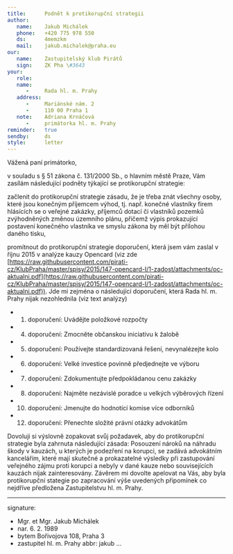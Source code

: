 ```yaml
---
title:      Podnět k protikorupční strategii
author:
   name:    Jakub Michálek
   phone:   +420 775 978 550
   ds:      4memzkm
   mail:    jakub.michalek@praha.eu
our:
   name:    Zastupitelský klub Pirátů
   sign:    ZK Pha \#3643
your:
   role:    
   name:
      -     Rada hl. m. Prahy
   address:
      -     Mariánské nám. 2
      -     110 00 Praha 1
   note:    Adriana Krnáčová
      -     primátorka hl. m. Prahy
reminder:   true
sendby:     ds
style:      letter
---
```


Vážená paní primátorko,

v souladu s § 51 zákona č. 131/2000 Sb., o hlavním městě Praze, Vám zasílám následující podněty týkající se protikorupční strategie:

začlenit do protikorupční strategie zásadu, že je třeba znát všechny osoby, které jsou konečným příjemcem výhod, tj. např. konečné vlastníky firem hlásících se o veřejné zakázky, příjemců dotací či vlastníků pozemků zvýhodněných změnou územního plánu, přičemž výpis prokazující postavení konečného vlastníka ve smyslu zákona by měl být přílohou daného tisku,

promítnout do protikorupční strategie doporučení, která jsem vám zaslal v říjnu 2015 v analýze kauzy Opencard (viz zde [https://raw.githubusercontent.com/pirati-cz/KlubPraha/master/spisy/2015/147-opencard-I/1-zadost/attachments/oc-aktualni.pdf](https://raw.githubusercontent.com/pirati-cz/KlubPraha/master/spisy/2015/147-opencard-I/1-zadost/attachments/oc-aktualni.pdf)). Jde mi zejména o následující doporučení, která Rada hl. m. Prahy nijak nezohlednila (viz text analýzy)

* 1. doporučení: Uvádějte položkové rozpočty
* 4. doporučení: Zmocněte občanskou iniciativu k žalobě
* 5. doporučení: Používejte standardizovaná řešení, nevynalézejte kolo
* 6. doporučení: Velké investice povinně předjednejte ve výboru
* 7. doporučení: Zdokumentujte předpokládanou cenu zakázky
* 8. doporučení: Najměte nezávislé poradce u velkých výběrových řízení
* 10. doporučení: Jmenujte do hodnotící komise více odborníků
* 12. doporučení: Přenechte složité právní otázky advokátům

Dovoluji si výslovně zopakovat svůj požadavek, aby do protikorupční strategie byla zahrnuta následující zásada: Posouzení nároků na náhradu škody v kauzách, u kterých je podezření na korupci, se zadává advokátním kancelářím, které mají skutečné a prokazatelné výsledky při zastupování veřejného zájmu proti korupci a nebyly v dané kauze nebo souvisejících kauzách nijak zainteresovány.
Závěrem mi dovolte apelovat na Vás, aby byla protikorupční stategie po zapracování výše uvedených připomínek co nejdříve předložena Zastupitelstvu hl. m. Prahy.

---
signature:
  - Mgr. et Mgr. Jakub Michálek
  - nar. 6. 2. 1989
  - bytem Bořivojova 108, Praha 3
  - zastupitel hl. m. Prahy
abbr:       jakub
...

